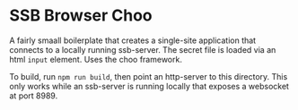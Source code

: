 # SSB Browser Choo

A fairly smaall boilerplate that creates a single-site application that connects to a locally running ssb-server. The secret file is loaded via an html `input` element. Uses the choo framework.

To build, run `npm run build`, then point an http-server to this directory. This only works while an ssb-server is running locally that exposes a websocket at port 8989.
